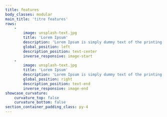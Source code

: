 ```yaml
---
title: features
body_classes: modular
main_title: 'titre features'
rows:
    -
        image: unsplash-text.jpg
        title: 'Lorem Ipsum'
        description: 'Lorem Ipsum is simply dummy text of the printing and typesetting industry. Lorem Ipsum has been the industry''s standard dummy text ever since the 1500s, when an unknown printer took a galley of type and scrambled it to make a type specimen book. It has survived not only five centuries, but also the leap into electronic typesetting, remaining essentially unchanged. It was popularised in the 1960s with the release of Letraset sheets containing Lorem Ipsum passages, and more recently with desktop publishing software like Aldus PageMaker including versions of Lorem Ipsum.'
        global_position: left
        description_position: text-center
        inverse_responsive: image-start
    -
        image: unsplash-text.jpg
        title: 'Lorem Ipsum'
        description: 'Lorem Ipsum is simply dummy text of the printing and typesetting industry. Lorem Ipsum has been the industry''s standard dummy text ever since the 1500s, when an unknown printer took a galley of type and scrambled it to make a type specimen book. It has survived not only five centuries, but also the leap into electronic typesetting, remaining essentially unchanged. It was popularised in the 1960s with the release of Letraset sheets containing Lorem Ipsum passages, and more recently with desktop publishing software like Aldus PageMaker including versions of Lorem Ipsum.'
        global_position: right
        description_position: text-end
        inverse_responsive: image-end
showcase_curvature:
    curvature_top: false
    curvature_bottom: false
section_container_padding_class: py-4
---
```


